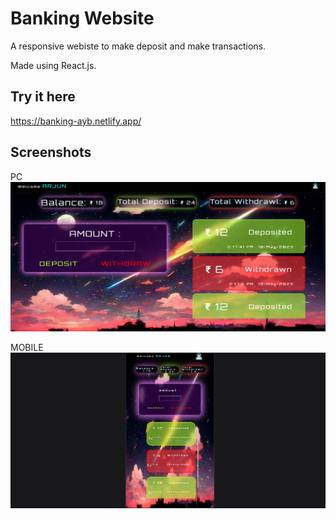 # Banking Website

A responsive webiste to make deposit and make transactions.

Made using React.js.

## Try it here 
https://banking-ayb.netlify.app/


## Screenshots
PC
![App Screenshot](https://github.com/Arjun-Y-Bhardwaj/Banking/blob/main/screenshot.png?raw=true)


MOBILE
![App Screenshot](https://github.com/Arjun-Y-Bhardwaj/Banking/blob/main/ssmob.png?raw=true)


